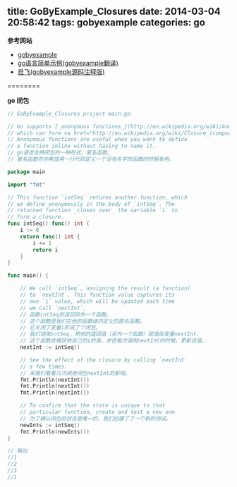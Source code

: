 title: GoByExample_Closures
date: 2014-03-04 20:58:42
tags: gobyexample
categories: go
---

<!--head-->

**参考网站**

* [gobyexample](https://gobyexample.com/ "gobyexample")
* [go语言简单示例(gobyexample翻译)](http://bbs.csdn.net/topics/390557446 "go语言简单示例")
* [启飞(gobyexample源码注释版)](http://qefee.com/tags/gobyexample/ "启飞")

========

**go 闭包**

<!--more-->

``` go
// GoByExample_Closures project main.go

// Go supports [_anonymous functions_](http://en.wikipedia.org/wiki/Anonymous_function),
// which can form <a href="http://en.wikipedia.org/wiki/Closure_(computer_science)"><em>closures</em></a>.
// Anonymous functions are useful when you want to define
// a function inline without having to name it.
// go语言支持闭包的一种形式，匿名函数。
// 匿名函数在你希望用一行代码定义一个没有名字的函数的时候有用。

package main

import "fmt"

// This function `intSeq` returns another function, which
// we define anonymously in the body of `intSeq`. The
// returned function _closes over_ the variable `i` to
// form a closure.
func intSeq() func() int {
	i := 0
	return func() int {
		i += 1
		return i
	}
}

func main() {

	// We call `intSeq`, assigning the result (a function)
	// to `nextInt`. This function value captures its
	// own `i` value, which will be updated each time
	// we call `nextInt`.
	// 函数intSeq将返回另外一个函数。
	// 这个函数是我们在他的函数体内定义的匿名函数。
	// 它关闭了变量i形成了个闭包。
	// 我们调用intSeq，把他的返回值（另外一个函数）赋值给变量nextInt.
	// 这个函数会捕获他自己的i的值，并在每次调用nextInt的时候，更新该值。
	nextInt := intSeq()

	// See the effect of the closure by calling `nextInt`
	// a few times.
	// 来我们看看几次调用闭包nextInt的影响。
	fmt.Println(nextInt())
	fmt.Println(nextInt())
	fmt.Println(nextInt())

	// To confirm that the state is unique to that
	// particular function, create and test a new one.
	// 为了确认闭包的状态是唯一的，我们创建了了一个新的测试。
	newInts := intSeq()
	fmt.Println(newInts())
}

// 输出
//1
//2
//3
//1

```